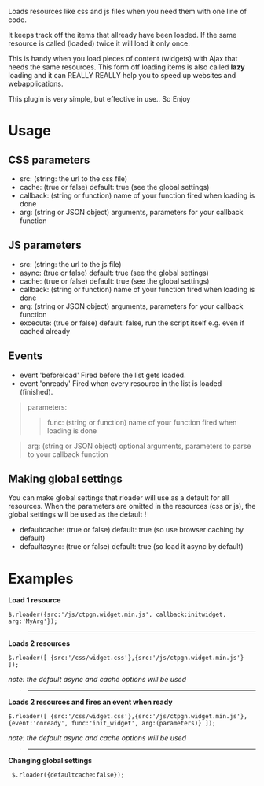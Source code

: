 Loads resources like css and js files when you need them with one line of code.

It keeps track off the items that allready have been loaded.
If the same resource is called (loaded) twice it will load it only once.

This is handy when you load pieces of content (widgets) with Ajax that needs the same resources. This form off loading items is also called **lazy** loading
and it can REALLY REALLY help you to speed up websites and webapplications.


This plugin is very simple, but effective in use.. So Enjoy




# Usage #


## CSS parameters ##

  * src: (string: the url to the css file)
  * cache: (true or false)  default: true (see the global settings)
  * callback: (string or function)  name of your function fired when loading is done
  * arg: (string or JSON object) arguments, parameters for your callback function


## JS parameters ##

  * src: (string: the url to the js file)
  * async: (true or false)  default: true  (see the global settings)
  * cache: (true or false)  default: true  (see the global settings)
  * callback: (string or function)  name of your function fired when loading is done
  * arg: (string or JSON object) arguments, parameters for your callback function
  * excecute: (true or false) default: false, run the script itself e.g. even if cached already


## Events ##
  * event    'beforeload'        Fired before the list gets loaded.
  * event    'onready'           Fired when every resource in the list is loaded (finished).


> parameters:
> > func: (string or function)     name of your function fired when loading is done


> arg:  (string or JSON object)  optional arguments, parameters to parse to your callback function


## Making global settings ##

You can make global settings that rloader will use as a default for all resources.
When the parameters are omitted in the resources (css or js), the global settings will be used
as the default !

  * defaultcache:    (true or false)  default: true    (so use browser caching by default)
  * defaultasync:    (true or false)  default: true    (so load it async by default)


# Examples #

**Load 1 resource**

```
$.rloader({src:'/js/ctpgn.widget.min.js', callback:initwidget, arg:'MyArg'});
```

> ---

**Loads 2 resources**
```
$.rloader([ {src:'/css/widget.css'},{src:'/js/ctpgn.widget.min.js'} ]);
```
_note: the default async and cache options will be used_

> ---

**Loads 2 resources and fires an event when ready**
```
$.rloader([ {src:'/css/widget.css'},{src:'/js/ctpgn.widget.min.js'}, {event:'onready', func:'init_widget', arg:(parameters)} ]);
```
_note: the default async and cache options will be used_

> ---

**Changing global settings**
```
 $.rloader({defaultcache:false});
```
